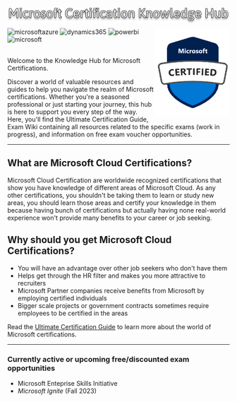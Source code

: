 
<img src="Images/mscertguide.png"  alt="mscertknowledgehub" align="left" /><br>

---

<img src="Images/mscertified.png" width="170" height="200" alt="mscertified" align="right" /><a target="_blank"><img alt='microsoftazure' src='https://img.shields.io/badge/Azure-100000?style=for-the-badge&logo=microsoftazure&logoColor=white&labelColor=0078D4&color=212221'/></a> <a target="_blank"><img alt='dynamics365' src='https://img.shields.io/badge/D365-100000?style=for-the-badge&logo=dynamics365&logoColor=white&labelColor=0B53CE&color=212221'/></a> <a  target="_blank"><img alt='powerbi' src='https://img.shields.io/badge/Power_Platform-100000?style=for-the-badge&logo=powerbi&logoColor=white&labelColor=F2C811&color=212221'/></a> <a  target="_blank"><img alt='microsoft' src='https://img.shields.io/badge/M365_& SCI-100000?style=for-the-badge&logo=microsoft&logoColor=white&labelColor=5E5E5E&color=212221'/></a>
<br>
<br>

Welcome to the Knowledge Hub for Microsoft Certifications.<br>

Discover a world of valuable resources and guides to help you navigate the realm of Microsoft certifications. Whether you're a seasoned professional or just starting your journey, this hub is here to support you every step of the way. Here, you'll find the Ultimate Certification Guide, Exam Wiki containing all resources related to the specific exams (work in progress), and information on free exam voucher opportunities.

---
## What are Microsoft Cloud Certifications?

Microsoft Cloud Certification are worldwide recognized certifications that show you have knowledge of different areas of Microsoft Cloud. As any other certifications, you shouldn't be taking them to learn or study new areas, you should learn those areas and certify your knowledge in them because having bunch of certifications but actually having none real-world experience won't provide many benefits to your career or job seeking.

## Why should you get Microsoft Cloud Certifications?

- You will have an advantage over other job seekers who don't have them
- Helps get through the HR filter and makes you more attractive to recruiters
- Microsoft Partner companies receive benefits from Microsoft by employing certified individuals
- Bigger scale projects or government contracts sometimes require employees to be certified in the areas

Read the [Ultimate Certification Guide]([/](https://github.com/teriaavibes/Microsoft-Certification-Knowledge-Hub/tree/main/The%20Ultimate%20Certification%20Guide)) to learn more about the world of Microsoft certifications.

---

### Currently active or upcoming free/discounted exam opportunities

- Microsoft Enteprise Skills Initiative
- _Microsoft Ignite_ (Fall 2023)
